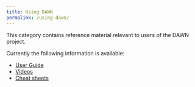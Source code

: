 ```yaml
---
title: Using DAWN
permalink: /using-dawn/
---
```


This category contains reference material relevant to users of the DAWN project.

Currently the following information is available:

- [User Guide](https://confluence.diamond.ac.uk/display/DT/DAWN+User+Guide)
- [Videos](/using-dawn/videos)
- [Cheat sheets](/using-dawn/cheat-sheets)


